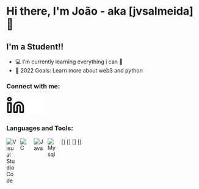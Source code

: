# Hi there, I'm João - aka [jvsalmeida] 👋 

## I'm a Student!!
- 💻 I’m currently learning everything i can 🤣
- 🥅 2022 Goals: Learn more about web3 and python

### Connect with me:
[![website](./img/linkedin-light.svg)](https://linkedin.com/in/jvsalmeida#gh-light-mode-only)
[![website](./img/linkedin-dark.svg)](https://linkedin.com/in/jvsalmeida#gh-dark-mode-only)

### Languages and Tools:
[<img align="left" alt="Visual Studio Code" width="26px" src="https://cdn.jsdelivr.net/gh/devicons/devicon/icons/vscode/vscode-original.svg" style="padding-right:10px;" />]
[<img align="left" alt="C" width="26px" src="https://cdn.jsdelivr.net/gh/devicons/devicon/icons/c/c-original.svg" style="padding-right:10px;" />]
[<img align="left" alt="Java" width="26px" src="https://cdn.jsdelivr.net/gh/devicons/devicon/icons/java/java-original.svg" style="padding-right:10px;" />]
[<img align="left" alt="Mysql" width="26px" src="https://cdn.jsdelivr.net/gh/devicons/devicon/icons/mysql/mysql-original.svg" style="padding-right:10px;" />]
<br />
<br />

[linkedin]: https://linkedin.com/in/jvsalmeida
